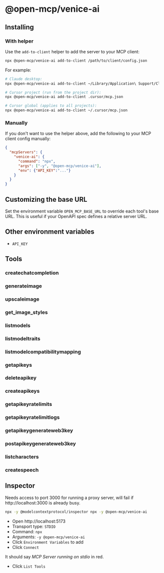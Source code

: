 # @open-mcp/venice-ai

## Installing

### With helper

Use the `add-to-client` helper to add the server to your MCP client:

```bash
npx @open-mcp/venice-ai add-to-client /path/to/client/config.json
```

For example:

```bash
# Claude desktop:
npx @open-mcp/venice-ai add-to-client ~/Library/Application\ Support/Claude/claude_desktop_config.json

# Cursor project (run from the project dir):
npx @open-mcp/venice-ai add-to-client .cursor/mcp.json

# Cursor global (applies to all projects):
npx @open-mcp/venice-ai add-to-client ~/.cursor/mcp.json
```

### Manually

If you don't want to use the helper above, add the following to your MCP client config manually:

```json
{
  "mcpServers": {
    "venice-ai": {
      "command": "npx",
      "args": ["-y", "@open-mcp/venice-ai"],
      "env": {"API_KEY":"..."}
    }
  }
}
```

## Customizing the base URL

Set the environment variable `OPEN_MCP_BASE_URL` to override each tool's base URL. This is useful if your OpenAPI spec defines a relative server URL.

## Other environment variables

- `API_KEY`

## Tools

### createchatcompletion

### generateimage

### upscaleimage

### get_image_styles

### listmodels

### listmodeltraits

### listmodelcompatibilitymapping

### getapikeys

### deleteapikey

### createapikeys

### getapikeyratelimits

### getapikeyratelimitlogs

### getapikeygenerateweb3key

### postapikeygenerateweb3key

### listcharacters

### createspeech

## Inspector

Needs access to port 3000 for running a proxy server, will fail if http://localhost:3000 is already busy.

```bash
npx -y @modelcontextprotocol/inspector npx -y @open-mcp/venice-ai
```

- Open http://localhost:5173
- Transport type: `STDIO`
- Command: `npx`
- Arguments: `-y @open-mcp/venice-ai`
- Click `Environment Variables` to add
- Click `Connect`

It should say _MCP Server running on stdio_ in red.

- Click `List Tools`
